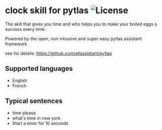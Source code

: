 clock skill for pytlas ![License]( https://img.shields.io/badge/License-GPL%20v3-blue.svg)
===============================

The  skill that gives you time and who helps you to make your boiled eggs a success every time.

Powered by the open, non intrusive and super easy pytlas assistant framework 

see for details: https://github.com/atlassistant/pytlas

Supported languages
-------------------
- English
- French

Typical sentences
-----------------
- time please
- what's time in new york
- Start a timer for 10 seconds
